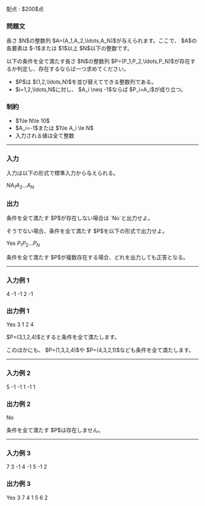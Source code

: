 
<div>

<span>

<span>

<p>
配点 : $200$点
</p>

<div>

<section>

### **問題文**

<p>
長さ $N$の整数列 $A=(A_1,A_2,\ldots,A_N)$が与えられます。ここで、 $A$の各要素は $-1$または $1$以上 $N$以下の整数です。
</p>

<p>
以下の条件を全て満たす長さ $N$の整数列 $P=(P_1,P_2,\ldots,P_N)$が存在するか判定し、存在するならば一つ求めてください。
</p>

<ul>

<li>
$P$は $(1,2,\ldots,N)$を並び替えてできる整数列である。
</li>

<li>
$i=1,2,\ldots,N$に対し、 $A_i \neq -1$ならば $P_i=A_i$が成り立つ。
</li>

</ul>

</section>

</div>

<div>

<section>

### **制約**

<ul>

<li>
$1\le N\le 10$
</li>

<li>
$A_i=-1$または $1\le A_i \le N$
</li>

<li>
入力される値は全て整数
</li>

</ul>

</section>

</div>

---

<div>

<div>

<section>

### **入力**

<p>
入力は以下の形式で標準入力から与えられる。
</p>

<div>

$N$$A_1$$A_2$$\ldots$$A_N$
</div>

</section>

</div>

<div>

<section>

### **出力**

<p>
条件を全て満たす $P$が存在しない場合は `No`と出力せよ。
</p>

<p>
そうでない場合、条件を全て満たす $P$を以下の形式で出力せよ。
</p>

<div>

Yes
$P_1$$P_2$$\ldots$$P_N$
</div>

<p>
条件を全て満たす $P$が複数存在する場合、どれを出力しても正答となる。
</p>

</section>

</div>

</div>

---

<div>

<section>

### **入力例 1**

<div>

4
-1 -1 2 -1

</div>

</section>

</div>

<div>

<section>

### **出力例 1**

<div>

Yes
3 1 2 4

</div>

<p>
$P=(3,1,2,4)$とすると条件を全て満たします。
</p>

<p>
このほかにも、 $P=(1,3,2,4)$や $P=(4,3,2,1)$なども条件を全て満たします。
</p>

</section>

</div>

---

<div>

<section>

### **入力例 2**

<div>

5
-1 -1 1 -1 1

</div>

</section>

</div>

<div>

<section>

### **出力例 2**

<div>

No

</div>

<p>
条件を全て満たす $P$は存在しません。
</p>

</section>

</div>

---

<div>

<section>

### **入力例 3**

<div>

7
3 -1 4 -1 5 -1 2

</div>

</section>

</div>

<div>

<section>

### **出力例 3**

<div>

Yes
3 7 4 1 5 6 2

</div>

</section>

</div>

</span>

</span>

</div>
